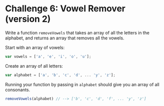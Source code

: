 # Challenge 6: Vowel Remover (version 2)

Write a function `removeVowels` that takes an array of all the letters in the alphabet, and returns an array that removes all the vowels.

Start with an array of vowels:
```js
var vowels = ['a', 'e', 'i', 'o', 'u'];
```

Create an array of all letters:
```js
var alphabet = ['a', 'b', 'c', 'd', ... 'y', 'z'];
```

Running your function by passing in `alphabet` should give you an array of all consonants.
```js
removeVowels(alphabet) // --> ['b', 'c', 'd', 'f', ... 'y', 'z']
```
